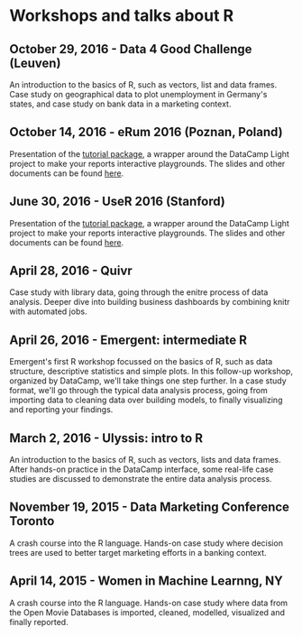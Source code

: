 # Workshops and talks about R

## October 29, 2016 - Data 4 Good Challenge (Leuven)

An introduction to the basics of R, such as vectors, list and data frames. Case study on geographical data to plot unemployment in Germany's states, and case study on bank data in a marketing context.

## October 14, 2016 - eRum 2016 (Poznan, Poland)

Presentation of the [tutorial package](https://github.com/datacamp/tutorial), a wrapper around the DataCamp Light project to make your reports interactive playgrounds. The slides and other documents can be found [here](https://github.com/filipsch/erum2016-tutorial).

## June 30, 2016 - UseR 2016 (Stanford)

Presentation of the [tutorial package](https://github.com/datacamp/tutorial), a wrapper around the DataCamp Light project to make your reports interactive playgrounds. The slides and other documents can be found [here](https://github.com/filipsch/erum2016-tutorial).

## April 28, 2016 - Quivr

Case study with library data, going through the enitre process of data analysis. Deeper dive into building business dashboards by combining knitr with automated jobs.

## April 26, 2016 - Emergent: intermediate R

Emergent's first R workshop focussed on the basics of R, such as data structure, descriptive statistics and simple plots. In this follow-up workshop, organized by DataCamp, we'll take things one step further. In a case study format, we'll go through the typical data analysis process, going from importing data to cleaning data over building models, to finally visualizing and reporting your findings.

## March 2, 2016 - Ulyssis: intro to R

An introduction to the basics of R, such as vectors, lists and data frames. After hands-on practice in the DataCamp interface, some real-life case studies are discussed to demonstrate the entire data analysis process.

## November 19, 2015 - Data Marketing Conference Toronto

A crash course into the R language. Hands-on case study where decision trees are used to better target marketing efforts in a banking context.

## April 14, 2015 - Women in Machine Learnng, NY

A crash course into the R language. Hands-on case study where data from the Open Movie Databases is imported, cleaned, modelled, visualized and finally reported.


